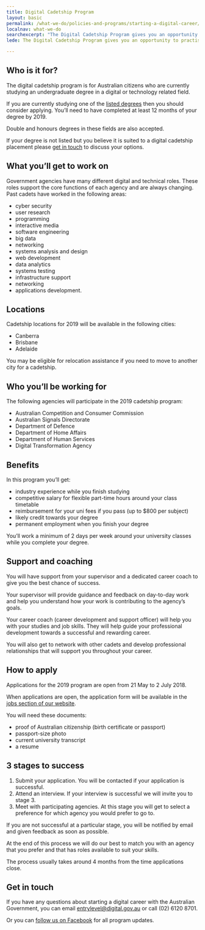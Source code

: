 ```yaml
---
title: Digital Cadetship Program
layout: basic
permalink: /what-we-do/policies-and-programs/starting-a-digital-career/cadetship/
localnav: what-we-do
searchexcerpt: "The Digital Cadetship Program gives you an opportunity to practise and develop your skills while you’re still studying."
lede: The Digital Cadetship Program gives you an opportunity to practise and develop your skills while you’re still studying.<br /><br />You’ll get to work in the industry while you finish studying and get a leg-up for a successful digital or technical career with the Australian Government.

---
```


## Who is it for?

The digital cadetship program is for Australian citizens who are currently studying an undergraduate degree in a digital or technology related field.

If you are currently studying one of the [listed degrees](/what-we-do/policies-and-programs/starting-a-digital-career/listed-degrees/) then you should consider applying. You’ll need to have completed at least 12 months of your degree by 2019.

Double and honours degrees in these fields are also accepted.

If your degree is not listed but you believe it is suited to a digital cadetship placement please [get in touch](#get-in-touch) to discuss your options.

## What you’ll get to work on

Government agencies have many different digital and technical roles. These roles support the core functions of each agency and are always changing. Past cadets have worked in the following areas:

- cyber security
- user research
- programming
- interactive media
- software engineering
- big data
- networking
- systems analysis and design
- web development
- data analytics
- systems testing
- infrastructure support
- networking
- applications development.

## Locations

Cadetship locations for 2019 will be available in the following cities:

- Canberra
- Brisbane
- Adelaide

You may be eligible for relocation assistance if you need to move to another city for a cadetship.

## Who you’ll be working for

The following agencies will participate in the 2019 cadetship program:

- Australian Competition and Consumer Commission
- Australian Signals Directorate
- Department of Defence
- Department of Home Affairs
- Department of Human Services
- Digital Transformation Agency

## Benefits

In this program you’ll get:

- industry experience while you finish studying
- competitive salary for flexible part-time hours around your class timetable
- reimbursement for your uni fees if you pass (up to $800 per subject)
- likely credit towards your degree
- permanent employment when you finish your degree

You’ll work a minimum of 2 days per week around your university classes while you complete your degree.

## Support and coaching

You will have support from your supervisor and a dedicated career coach to give you the best chance of success.

Your supervisor will provide guidance and feedback on day-to-day work and help you understand how your work is contributing to the agency’s goals.

Your career coach (career development and support officer) will help you with your studies and job skills. They will help guide your professional development towards a successful and rewarding career.

You will also get to network with other cadets and develop professional relationships that will support you throughout your career.   

## How to apply

Applications for the 2019 program are open from 21 May to 2 July 2018.

When applications are open, the application form will be available in the [jobs section of our website](https://www.dta.gov.au/who-we-are/corporate/jobs/).

You will need these documents:

- proof of Australian citizenship (birth certificate or passport)
- passport-size photo
- current university transcript  
- a resume

## 3 stages to success

1. Submit your application. You will be contacted if your application is successful.
2. Attend an interview. If your interview is successful we will invite you to stage 3.
3. Meet with participating agencies. At this stage you will get to select a preference for which agency you would prefer to go to.

If you are not successful at a particular stage, you will be notified by email and given feedback as soon as possible.

At the end of this process we will do our best to match you with an agency that you prefer and that has roles available to suit your skills.

The process usually takes around 4 months from the time applications close.     

## Get in touch

If you have any questions about starting a digital career with the Australian Government, you can email [entrylevel@digital.gov.au](mailto:entrylevel@digital.gov.au) or call (02) 6120 8701.

Or you can [follow us on Facebook](https://www.facebook.com/digitalentrylevel/) for all program updates.  
